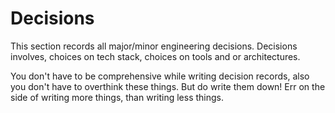 # Decisions

This section records all major/minor engineering decisions. Decisions involves, choices on tech stack, choices on tools and or architectures.

You don't have to be comprehensive while writing decision records, also you don't have to overthink these things. But do write them down! Err on the side of writing more things, than writing less things.
